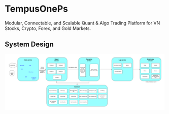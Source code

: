 # TempusOnePs
Modular, Connectable, and Scalable Quant & Algo Trading Platform for VN Stocks, Crypto, Forex, and Gold Markets.
## System Design
![System Design](TempusOnePs.png)